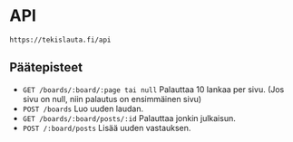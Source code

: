 # API

`https://tekislauta.fi/api`

## Päätepisteet

* `GET /boards/:board/:page tai null` Palauttaa 10 lankaa per sivu. (Jos sivu on null, niin palautus on ensimmäinen sivu)
* `POST /boards` Luo uuden laudan.
* `GET /boards/:board/posts/:id` Palauttaa jonkin julkaisun.
* `POST /:board/posts` Lisää uuden vastauksen.
